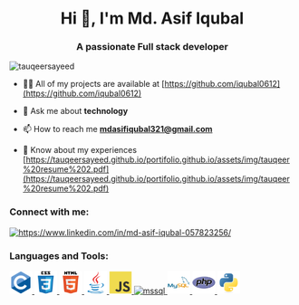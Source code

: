 <h1 align="center">Hi 👋, I'm Md. Asif Iqubal</h1>
<h3 align="center">A passionate Full stack developer</h3>

<p align="left"> <img src="https://komarev.com/ghpvc/?username=tauqeersayeed&label=Profile%20views&color=0e75b6&style=flat" alt="tauqeersayeed" /> </p>

- 👨‍💻 All of my projects are available at [https://github.com/iqubal0612](https://github.com/iqubal0612)

- 💬 Ask me about **technology**

- 📫 How to reach me **mdasifiqubal321@gmail.com**

- 📄 Know about my experiences [https://tauqeersayeed.github.io/portifolio.github.io/assets/img/tauqeer%20resume%202.pdf](https://tauqeersayeed.github.io/portifolio.github.io/assets/img/tauqeer%20resume%202.pdf)

<h3 align="left">Connect with me:</h3>
<p align="left">
<a href="https://www.linkedin.com/in/md-asif-iqubal-057823256/" target="blank"><img align="center" src="https://raw.githubusercontent.com/rahuldkjain/github-profile-readme-generator/master/src/images/icons/Social/linked-in-alt.svg" alt="https://www.linkedin.com/in/md-asif-iqubal-057823256/" height="30" width="40" /></a>
</p>

<h3 align="left">Languages and Tools:</h3>
<p align="left"> <a href="https://www.cprogramming.com/" target="_blank" rel="noreferrer"> <img src="https://raw.githubusercontent.com/devicons/devicon/master/icons/c/c-original.svg" alt="c" width="40" height="40"/> </a> <a href="https://www.w3schools.com/css/" target="_blank" rel="noreferrer"> <img src="https://raw.githubusercontent.com/devicons/devicon/master/icons/css3/css3-original-wordmark.svg" alt="css3" width="40" height="40"/> </a> <a href="https://www.w3.org/html/" target="_blank" rel="noreferrer"> <img src="https://raw.githubusercontent.com/devicons/devicon/master/icons/html5/html5-original-wordmark.svg" alt="html5" width="40" height="40"/> </a> <a href="https://www.java.com" target="_blank" rel="noreferrer"> <img src="https://raw.githubusercontent.com/devicons/devicon/master/icons/java/java-original.svg" alt="java" width="40" height="40"/> </a> <a href="https://developer.mozilla.org/en-US/docs/Web/JavaScript" target="_blank" rel="noreferrer"> <img src="https://raw.githubusercontent.com/devicons/devicon/master/icons/javascript/javascript-original.svg" alt="javascript" width="40" height="40"/> </a> <a href="https://www.microsoft.com/en-us/sql-server" target="_blank" rel="noreferrer"> <img src="https://www.svgrepo.com/show/303229/microsoft-sql-server-logo.svg" alt="mssql" width="40" height="40"/> </a> <a href="https://www.mysql.com/" target="_blank" rel="noreferrer"> <img src="https://raw.githubusercontent.com/devicons/devicon/master/icons/mysql/mysql-original-wordmark.svg" alt="mysql" width="40" height="40"/> </a> <a href="https://www.php.net" target="_blank" rel="noreferrer"> <img src="https://raw.githubusercontent.com/devicons/devicon/master/icons/php/php-original.svg" alt="php" width="40" height="40"/> </a> <a href="https://www.python.org" target="_blank" rel="noreferrer"> <img src="https://raw.githubusercontent.com/devicons/devicon/master/icons/python/python-original.svg" alt="python" width="40" height="40"/> </a> </p>
